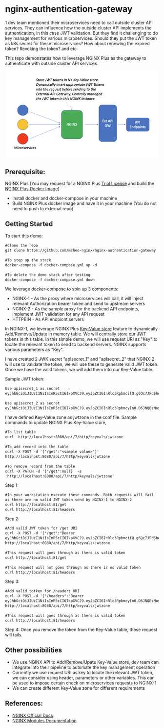 # nginx-authentication-gateway

1 dev team mentioned their microservices need to call outside cluster API services. They can influence how the outside cluster API implements the authentication, in this case JWT validation. But they find it challenging to do key management for various microservices. Should they put the JWT token as k8s secret for these microservices? How about renewing the expired token? Revoking the token? and etc

This repo demonstates how to leverage NGINX Plus as the gateway to authenticate with outside cluster API services.

![NGINX Authentication Gateway](https://raw.githubusercontent.com/mcheo-nginx/nginx-authentication-gateway/main/UseNGINXasAuthenticationGateway.png)



## Prerequisite: 
NGINX Plus [You may request for a NGINX Plus [Trial License](https://www.nginx.com/free-trial-request/) and build the [NGINX Plus Docker Image](https://docs.nginx.com/nginx/admin-guide/installing-nginx/installing-nginx-docker/)]

- Install docker and docker-compose in your machine
- Build NGINX Plus docker image and have it in your machine (You do not need to push to external repo)


## Getting Started
To start this demo:
```
#Clone the repo
git clone https://github.com/mcheo-nginx/nginx-authentication-gateway

#To step up the stack
docker-compose -f docker-compose.yml up -d 

#To delete the demo stack after testing
docker-compose -f docker-compose.yml down
```

We leverage docker-compose to spin up 3 components:
- NGINX-1 - As the proxy where microservices will call, it will inject relevant Authorization bearer token and send to upstream servers
- NGINX-2 - As the sample proxy for the backend API endpoints, implement JWT validation for any API request
- HTTPBIN - As API endpiont servers


In NGINX-1, we leverage NGINX Plus [Key-Value store](http://nginx.org/en/docs/http/ngx_http_keyval_module.html) feature to dynamically Add/Remove/Update in memory table. We will centrally store our JWT tokens in this table. In this simple demo, we will use request URI as "Key" to locate the relevant token to send to backend servers. NGINX supports various parameters as "Key".

I have created 2 JWK secret "apisecret_1" and "apisecret_2" that NGINX-2 will use to validate the token, we will use these to generate valid JWT token. Once we have the valid tokens, we will add them into our Key-Value table.

Sample JWT token:
```
Use apisecret_1 as secret
eyJhbGciOiJIUzI1NiIsInR5cCI6IkpXVCJ9.eyJpZCI6InRlc3RpbmcifQ.g6Qc7JFdShojUrYthuf3sl57SrygzHba7qIBFnpx_Vs

Use apisecret_2 as secret 
eyJhbGciOiJIUzI1NiIsInR5cCI6IkpXVCJ9.eyJpZCI6InRlc3RpbmcyIn0.D6JNQBzNoxzolnexo2N_kJH8prYZOv74x7BeqCLYNo8
````

I have defined Key-Value zone as jwtzone in the conf file. Sample commands to update NGINX Plus Key-Value store, 
```
#To list table
curl  http://localhost:8080/api/7/http/keyvals/jwtzone

#To add record into the table
curl -X POST -d '{"/get":"<sample value>"}'  http://localhost:8080/api/7/http/keyvals/jwtzone

#To remove record from the table
curl -X PATCH -d '{"/get":null}' -s 'http://localhost:8080/api/7/http/keyvals/jwtzone'
```

Step 1:
```
#In your workstation execute these commands. Both requests will fail as there are no valid JWT token send by NGINX-1 to NGINX-2
curl http://localhost:81/get
curl http://localhost:81/headers
```
Step 2:
```
#Add valid JWT token for /get URI
curl -X POST -d '{"/get":"Bearer eyJhbGciOiJIUzI1NiIsInR5cCI6IkpXVCJ9.eyJpZCI6InRlc3RpbmcifQ.g6Qc7JFdShojUrYthuf3sl57SrygzHba7qIBFnpx_Vs"}'  http://localhost:8080/api/7/http/keyvals/jwtzone

#This request will goes through as there is valid token
curl http://localhost:81/get

#This request will not goes through as there is no valid token
curl http://localhost:81/headers

```

Step 3:
```
#Add valid totken for /headers URI
curl -X POST -d '{"/headers":"Bearer eyJhbGciOiJIUzI1NiIsInR5cCI6IkpXVCJ9.eyJpZCI6InRlc3RpbmcyIn0.D6JNQBzNoxzolnexo2N_kJH8prYZOv74x7BeqCLYNo8"}'  http://localhost:8080/api/7/http/keyvals/jwtzone

#This request will goes through as there is valid token
curl http://localhost:81/headers

```
Step 4:
Once you remove the token from the Key-Value table, these request will fails.



## Other possibilities
- We use NGINX API to Add/Remove/Upate Key-Value store, dev team can integrate into their pipeline to automate the key management operation
- Currently we use request URI as key to locate the relevant JWT token, we can consider using header, parameters or other variables. This can be used to impose certain check on microservices requests to NGINX-1
- We can create different Key-Value zone for different requirements



## References:
- [NGINX Official Docs](https://docs.nginx.com/)
- [NGINX Modules Documentation](http://nginx.org/en/docs/)
